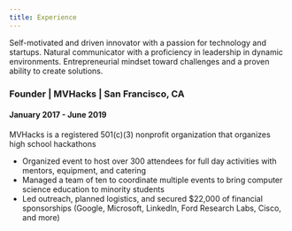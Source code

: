 ```yaml
---
title: Experience
---
```

Self-motivated and driven innovator with a passion for technology and startups. Natural communicator with a proficiency in leadership in dynamic environments. Entrepreneurial mindset toward challenges and a proven ability to create solutions.


### Founder | MVHacks | San Francisco, CA
#### January 2017 - June 2019
MVHacks is a registered 501(c)(3) nonprofit organization that organizes high school hackathons
* Organized event to host over 300 attendees for full day activities with mentors, equipment, and catering
* Managed a team of ten to coordinate multiple events to bring computer science education to minority students
* Led outreach, planned logistics, and secured $22,000 of financial sponsorships (Google, Microsoft, LinkedIn, Ford Research Labs, Cisco, and more)
